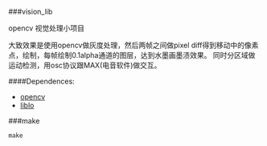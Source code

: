 ###vision_lib

opencv 视觉处理小项目

大致效果是使用opencv做灰度处理，然后两帧之间做pixel diff得到移动中的像素点，绘制，每帧绘制0.1alpha通道的图层，达到水墨画墨渍效果。
同时分区域做运动检测，用osc协议跟MAX(电音软件)做交互。


####Dependences:

- [opencv](http://opencv.org/)
- [liblo](http://liblo.sourceforge.net/)


###make

`make`
